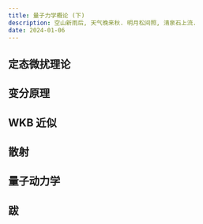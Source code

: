 ```yaml
---
title: 量子力学概论 (下)
description: 空山新雨后, 天气晚来秋. 明月松间照, 清泉石上流.
date: 2024-01-06
---
```


## 定态微扰理论

## 变分原理

## WKB 近似

## 散射

## 量子动力学

## 跋
